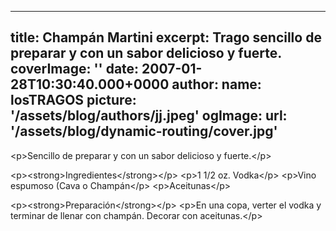 
---
title: Champán Martini
excerpt: Trago sencillo de preparar y con un sabor delicioso y fuerte.
coverImage: ''
date: 2007-01-28T10:30:40.000+0000
author:
  name: losTRAGOS
  picture: '/assets/blog/authors/jj.jpeg'
ogImage:
  url: '/assets/blog/dynamic-routing/cover.jpg'
---
  &lt;p&gt;Sencillo de preparar y con un sabor delicioso y fuerte.&lt;&#x2F;p&gt;


&lt;p&gt;&lt;strong&gt;Ingredientes&lt;&#x2F;strong&gt;&lt;&#x2F;p&gt;
&lt;p&gt;1 1&#x2F;2 oz. Vodka&lt;&#x2F;p&gt;
&lt;p&gt;Vino espumoso (Cava o Champán&lt;&#x2F;p&gt;
&lt;p&gt;Aceitunas&lt;&#x2F;p&gt;

&lt;p&gt;&lt;strong&gt;Preparación&lt;&#x2F;strong&gt;&lt;&#x2F;p&gt;
&lt;p&gt;En una copa, verter el vodka y terminar de llenar con champán. Decorar con aceitunas.&lt;&#x2F;p&gt;